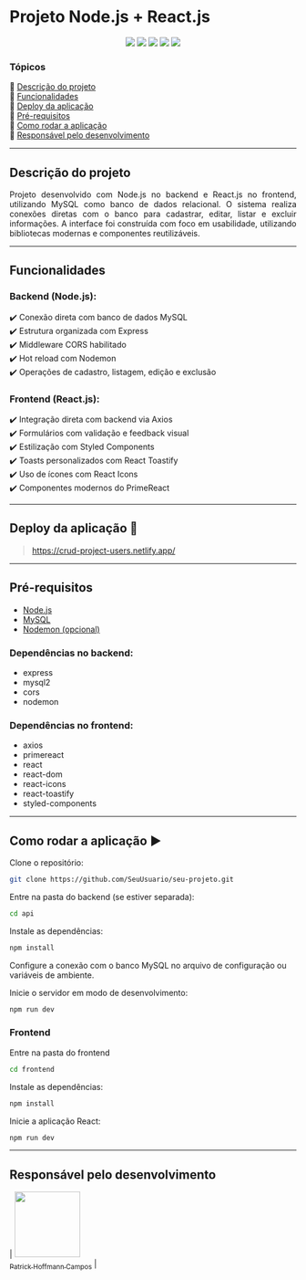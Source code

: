 
# Projeto Node.js + React.js

<p align="center">
  <img src="https://img.shields.io/static/v1?label=JavaScript&message=linguagem&color=yellow&style=for-the-badge&logo=javascript"/>
  <img src="https://img.shields.io/static/v1?label=Node.js&message=Back-end&color=green&style=for-the-badge&logo=node.js"/>
  <img src="https://img.shields.io/static/v1?label=React.js&message=Front-end&color=61dafb&style=for-the-badge&logo=react"/>
  <img src="https://img.shields.io/static/v1?label=MySQL&message=Database&color=blue&style=for-the-badge&logo=mysql"/>
  <img src="https://img.shields.io/static/v1?label=STATUS&message=PRONTO&color=brightgreen&style=for-the-badge"/>
</p>

### Tópicos

:small_blue_diamond: [Descrição do projeto](#descrição-do-projeto)  
:small_blue_diamond: [Funcionalidades](#funcionalidades)  
:small_blue_diamond: [Deploy da aplicação](#deploy-da-aplicação-dash)  
:small_blue_diamond: [Pré-requisitos](#pré-requisitos)  
:small_blue_diamond: [Como rodar a aplicação](#como-rodar-a-aplicação-arrow_forward)  
:small_blue_diamond: [Responsável pelo desenvolvimento](#responsável-pelo-desenvolvimento)

---

## Descrição do projeto

<p align="justify">
Projeto desenvolvido com Node.js no backend e React.js no frontend, utilizando MySQL como banco de dados relacional. O sistema realiza conexões diretas com o banco para cadastrar, editar, listar e excluir informações. A interface foi construída com foco em usabilidade, utilizando bibliotecas modernas e componentes reutilizáveis.
</p>

---

## Funcionalidades

### Backend (Node.js):

:heavy_check_mark: Conexão direta com banco de dados MySQL  
:heavy_check_mark: Estrutura organizada com Express  
:heavy_check_mark: Middleware CORS habilitado  
:heavy_check_mark: Hot reload com Nodemon  
:heavy_check_mark: Operações de cadastro, listagem, edição e exclusão

### Frontend (React.js):

:heavy_check_mark: Integração direta com backend via Axios  
:heavy_check_mark: Formulários com validação e feedback visual  
:heavy_check_mark: Estilização com Styled Components  
:heavy_check_mark: Toasts personalizados com React Toastify  
:heavy_check_mark: Uso de ícones com React Icons  
:heavy_check_mark: Componentes modernos do PrimeReact

---

## Deploy da aplicação :dash:

> https://crud-project-users.netlify.app/

---

## Pré-requisitos

- [Node.js](https://nodejs.org/)  
- [MySQL](https://www.mysql.com/)  
- [Nodemon (opcional)](https://www.npmjs.com/package/nodemon)

### Dependências no backend:

- express  
- mysql2  
- cors  
- nodemon

### Dependências no frontend:

- axios  
- primereact  
- react  
- react-dom  
- react-icons  
- react-toastify  
- styled-components

---

## Como rodar a aplicação :arrow_forward:

Clone o repositório:  
```bash
git clone https://github.com/SeuUsuario/seu-projeto.git
```

Entre na pasta do backend (se estiver separada):  
```bash
cd api
```

Instale as dependências:  
```bash
npm install
```

Configure a conexão com o banco MySQL no arquivo de configuração ou variáveis de ambiente.

Inicie o servidor em modo de desenvolvimento:  
```bash
npm run dev
```

### Frontend

Entre na pasta do frontend 
```bash
cd frontend
```

Instale as dependências:  
```bash
npm install
```

Inicie a aplicação React:  
```bash
npm run dev
```

---

## Responsável pelo desenvolvimento

| [<img src="https://avatars.githubusercontent.com/u/139597982?s=400&u=dec4b8ef35f778a0444c4b55043b7652dfb2606b&v=4" width=115><br><sub>Patrick Hoffmann Campos</sub>](https://github.com/Patrick-Hoff/) |
